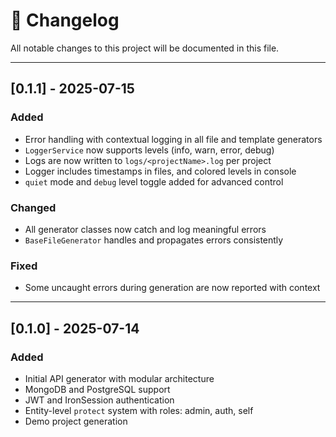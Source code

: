 # 📑 Changelog

All notable changes to this project will be documented in this file.

---

## [0.1.1] - 2025-07-15
### Added
- Error handling with contextual logging in all file and template generators
- `LoggerService` now supports levels (info, warn, error, debug)
- Logs are now written to `logs/<projectName>.log` per project
- Logger includes timestamps in files, and colored levels in console
- `quiet` mode and `debug` level toggle added for advanced control

### Changed
- All generator classes now catch and log meaningful errors
- `BaseFileGenerator` handles and propagates errors consistently

### Fixed
- Some uncaught errors during generation are now reported with context

---

## [0.1.0] - 2025-07-14
### Added
- Initial API generator with modular architecture
- MongoDB and PostgreSQL support
- JWT and IronSession authentication
- Entity-level `protect` system with roles: admin, auth, self
- Demo project generation
